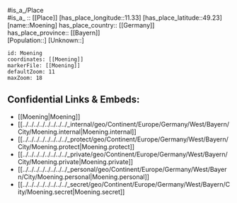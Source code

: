 ﻿---
location: [49.23,11.33] 
mapzoom: [7,12] 
mapmarker: city 
type: City
tags:
- geo/City


SpocWebEntityId: 32698
isDeleted: false
confidential: public

---
#is_a_/Place  
#is_a_ :: [[Place]] 
[has_place_longitude::11.33] 
[has_place_latitude::49.23] 
[name::Moening] 
has_place_country:: [[Germany]]  
has_place_province:: [[Bayern]]  
[Population::] 
[Unknown::] 


```leaflet
id: Moening
coordinates: [[Moening]] 
markerFile: [[Moening]] 
defaultZoom: 11 
maxZoom: 18
```


## Confidential Links & Embeds: 
- [[Moening|Moening]]  
- [[../../../../../../../../_internal/geo/Continent/Europe/Germany/West/Bayern/City/Moening.internal|Moening.internal]] 
- [[../../../../../../../../_protect/geo/Continent/Europe/Germany/West/Bayern/City/Moening.protect|Moening.protect]] 
- [[../../../../../../../../_private/geo/Continent/Europe/Germany/West/Bayern/City/Moening.private|Moening.private]] 
- [[../../../../../../../../_personal/geo/Continent/Europe/Germany/West/Bayern/City/Moening.personal|Moening.personal]] 
- [[../../../../../../../../_secret/geo/Continent/Europe/Germany/West/Bayern/City/Moening.secret|Moening.secret]] 
